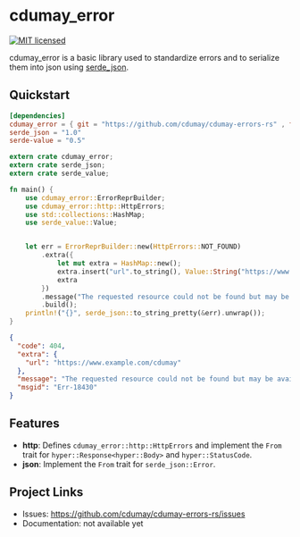 # cdumay_error

[![MIT licensed](https://img.shields.io/badge/license-MIT-blue.svg)](./LICENSE)

cdumay_error is a basic library used to standardize errors and to serialize them into json using [serde_json](https://docs.serde.rs/serde/).

## Quickstart

```toml
[dependencies]
cdumay_error = { git = "https://github.com/cdumay/cdumay-errors-rs" , features = ["http"] }
serde_json = "1.0"
serde-value = "0.5"
```

```rust
extern crate cdumay_error;
extern crate serde_json;
extern crate serde_value;

fn main() {
    use cdumay_error::ErrorReprBuilder;
    use cdumay_error::http::HttpErrors;
    use std::collections::HashMap;
    use serde_value::Value;


    let err = ErrorReprBuilder::new(HttpErrors::NOT_FOUND)
        .extra({
            let mut extra = HashMap::new();
            extra.insert("url".to_string(), Value::String("https://www.example.com/cdumay".to_string()));
            extra
        })
        .message("The requested resource could not be found but may be available in the future.".to_string())
        .build();
    println!("{}", serde_json::to_string_pretty(&err).unwrap());
}
```

```json
{
  "code": 404,
  "extra": {
    "url": "https://www.example.com/cdumay"
  },
  "message": "The requested resource could not be found but may be available in the future.",
  "msgid": "Err-18430"
}
```

## Features

- **http**: Defines `cdumay_error::http::HttpErrors` and implement the `From` trait for `hyper::Response<hyper::Body>` and `hyper::StatusCode`.
- **json**: Implement the `From` trait for `serde_json::Error`.

## Project Links

- Issues: https://github.com/cdumay/cdumay-errors-rs/issues
- Documentation: not available yet
